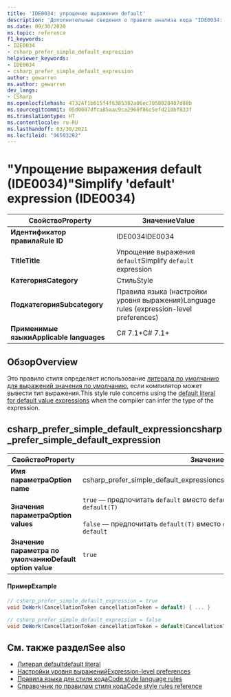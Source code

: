 ```yaml
---
title: 'IDE0034: упрощение выражения default'
description: 'Дополнительные сведения о правиле анализа кода "IDE0034: упрощение выражения default"'
ms.date: 09/30/2020
ms.topic: reference
f1_keywords:
- IDE0034
- csharp_prefer_simple_default_expression
helpviewer_keywords:
- IDE0034
- csharp_prefer_simple_default_expression
author: gewarren
ms.author: gewarren
dev_langs:
- CSharp
ms.openlocfilehash: 47324f1b615f4f6385382a06ec7058828407d88b
ms.sourcegitcommit: 05d0087dfca85aac9ca2960f86c5efd218bf833f
ms.translationtype: HT
ms.contentlocale: ru-RU
ms.lasthandoff: 03/30/2021
ms.locfileid: "96593282"
---
```

# <a name="simplify-default-expression-ide0034"></a><span data-ttu-id="69e95-103">"Упрощение выражения default (IDE0034)"</span><span class="sxs-lookup"><span data-stu-id="69e95-103">Simplify 'default' expression (IDE0034)</span></span>

|<span data-ttu-id="69e95-104">Свойство</span><span class="sxs-lookup"><span data-stu-id="69e95-104">Property</span></span>|<span data-ttu-id="69e95-105">Значение</span><span class="sxs-lookup"><span data-stu-id="69e95-105">Value</span></span>|
|-|-|
| <span data-ttu-id="69e95-106">**Идентификатор правила**</span><span class="sxs-lookup"><span data-stu-id="69e95-106">**Rule ID**</span></span> | <span data-ttu-id="69e95-107">IDE0034</span><span class="sxs-lookup"><span data-stu-id="69e95-107">IDE0034</span></span> |
| <span data-ttu-id="69e95-108">**Title**</span><span class="sxs-lookup"><span data-stu-id="69e95-108">**Title**</span></span> | <span data-ttu-id="69e95-109">Упрощение выражения `default`</span><span class="sxs-lookup"><span data-stu-id="69e95-109">Simplify `default` expression</span></span> |
| <span data-ttu-id="69e95-110">**Категория**</span><span class="sxs-lookup"><span data-stu-id="69e95-110">**Category**</span></span> | <span data-ttu-id="69e95-111">Стиль</span><span class="sxs-lookup"><span data-stu-id="69e95-111">Style</span></span> |
| <span data-ttu-id="69e95-112">**Подкатегория**</span><span class="sxs-lookup"><span data-stu-id="69e95-112">**Subcategory**</span></span> | <span data-ttu-id="69e95-113">Правила языка (настройки уровня выражения)</span><span class="sxs-lookup"><span data-stu-id="69e95-113">Language rules (expression-level preferences)</span></span> |
| <span data-ttu-id="69e95-114">**Применимые языки**</span><span class="sxs-lookup"><span data-stu-id="69e95-114">**Applicable languages**</span></span> | <span data-ttu-id="69e95-115">C# 7.1+</span><span class="sxs-lookup"><span data-stu-id="69e95-115">C# 7.1+</span></span> |

## <a name="overview"></a><span data-ttu-id="69e95-116">Обзор</span><span class="sxs-lookup"><span data-stu-id="69e95-116">Overview</span></span>

<span data-ttu-id="69e95-117">Это правило стиля определяет использование [литерала по умолчанию для выражений значения по умолчанию](../../../csharp/language-reference/operators/default.md#default-literal), если компилятор может вывести тип выражения.</span><span class="sxs-lookup"><span data-stu-id="69e95-117">This style rule concerns using the [default literal for default value expressions](../../../csharp/language-reference/operators/default.md#default-literal) when the compiler can infer the type of the expression.</span></span>

## <a name="csharp_prefer_simple_default_expression"></a><span data-ttu-id="69e95-118">csharp_prefer_simple_default_expression</span><span class="sxs-lookup"><span data-stu-id="69e95-118">csharp_prefer_simple_default_expression</span></span>

|<span data-ttu-id="69e95-119">Свойство</span><span class="sxs-lookup"><span data-stu-id="69e95-119">Property</span></span>|<span data-ttu-id="69e95-120">Значение</span><span class="sxs-lookup"><span data-stu-id="69e95-120">Value</span></span>|
|-|-|
| <span data-ttu-id="69e95-121">**Имя параметра**</span><span class="sxs-lookup"><span data-stu-id="69e95-121">**Option name**</span></span> | <span data-ttu-id="69e95-122">csharp_prefer_simple_default_expression</span><span class="sxs-lookup"><span data-stu-id="69e95-122">csharp_prefer_simple_default_expression</span></span>
| <span data-ttu-id="69e95-123">**Значения параметра**</span><span class="sxs-lookup"><span data-stu-id="69e95-123">**Option values**</span></span> | <span data-ttu-id="69e95-124">`true` — предпочитать `default` вместо `default(T)`.</span><span class="sxs-lookup"><span data-stu-id="69e95-124">`true` - Prefer `default` over `default(T)`</span></span><br /><br /><span data-ttu-id="69e95-125">`false` — предпочитать `default(T)` вместо `default`.</span><span class="sxs-lookup"><span data-stu-id="69e95-125">`false` - Prefer `default(T)` over `default`</span></span> |
| <span data-ttu-id="69e95-126">**Значение параметра по умолчанию**</span><span class="sxs-lookup"><span data-stu-id="69e95-126">**Default option value**</span></span> | `true` |

#### <a name="example"></a><span data-ttu-id="69e95-127">Пример</span><span class="sxs-lookup"><span data-stu-id="69e95-127">Example</span></span>

```csharp
// csharp_prefer_simple_default_expression = true
void DoWork(CancellationToken cancellationToken = default) { ... }

// csharp_prefer_simple_default_expression = false
void DoWork(CancellationToken cancellationToken = default(CancellationToken)) { ... }
```

## <a name="see-also"></a><span data-ttu-id="69e95-128">См. также раздел</span><span class="sxs-lookup"><span data-stu-id="69e95-128">See also</span></span>

- [<span data-ttu-id="69e95-129">Литерал default</span><span class="sxs-lookup"><span data-stu-id="69e95-129">default literal</span></span>](../../../csharp/language-reference/operators/default.md#default-literal)
- [<span data-ttu-id="69e95-130">Настройки уровня выражений</span><span class="sxs-lookup"><span data-stu-id="69e95-130">Expression-level preferences</span></span>](expression-level-preferences.md)
- [<span data-ttu-id="69e95-131">Правила языка для стиля кода</span><span class="sxs-lookup"><span data-stu-id="69e95-131">Code style language rules</span></span>](language-rules.md)
- [<span data-ttu-id="69e95-132">Справочник по правилам стиля кода</span><span class="sxs-lookup"><span data-stu-id="69e95-132">Code style rules reference</span></span>](index.md)
